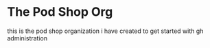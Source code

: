 # The Pod Shop Org

this is the pod shop organization i have created to get started with gh administration
